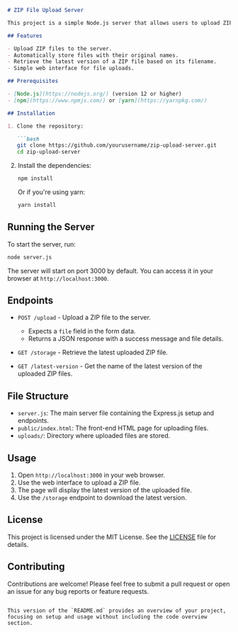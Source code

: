 ```markdown
# ZIP File Upload Server

This project is a simple Node.js server that allows users to upload ZIP files through a web interface. It stores the files on the server and provides endpoints to retrieve the latest uploaded file based on versioning in the file name.

## Features

- Upload ZIP files to the server.
- Automatically store files with their original names.
- Retrieve the latest version of a ZIP file based on its filename.
- Simple web interface for file uploads.

## Prerequisites

- [Node.js](https://nodejs.org/) (version 12 or higher)
- [npm](https://www.npmjs.com/) or [yarn](https://yarnpkg.com/)

## Installation

1. Clone the repository:

   ```bash
   git clone https://github.com/yourusername/zip-upload-server.git
   cd zip-upload-server
   ```

2. Install the dependencies:

   ```bash
   npm install
   ```

   Or if you're using yarn:

   ```bash
   yarn install
   ```

## Running the Server

To start the server, run:

```bash
node server.js
```

The server will start on port 3000 by default. You can access it in your browser at `http://localhost:3000`.

## Endpoints

- `POST /upload` - Upload a ZIP file to the server.
  - Expects a `file` field in the form data.
  - Returns a JSON response with a success message and file details.

- `GET /storage` - Retrieve the latest uploaded ZIP file.

- `GET /latest-version` - Get the name of the latest version of the uploaded ZIP files.

## File Structure

- `server.js`: The main server file containing the Express.js setup and endpoints.
- `public/index.html`: The front-end HTML page for uploading files.
- `uploads/`: Directory where uploaded files are stored.

## Usage

1. Open `http://localhost:3000` in your web browser.
2. Use the web interface to upload a ZIP file.
3. The page will display the latest version of the uploaded file.
4. Use the `/storage` endpoint to download the latest version.

## License

This project is licensed under the MIT License. See the [LICENSE](LICENSE) file for details.

## Contributing

Contributions are welcome! Please feel free to submit a pull request or open an issue for any bug reports or feature requests.
```

This version of the `README.md` provides an overview of your project, focusing on setup and usage without including the code overview section.